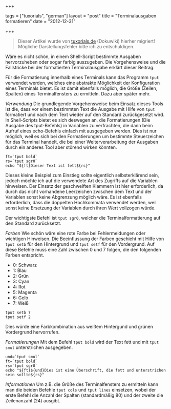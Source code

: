 +++

tags = ["tuxorials", "german"]
layout = "post"
title = "Terminalausgaben formatieren"
date = "2012-12-31"

+++

>
> Dieser Artikel wurde von [tuxorials.de](http://tuxorials.de) (Dokuwiki) hierher migriert!
> Mögliche Darstellungsfehler bitte ich zu entschuldigen.
>


Wäre es nicht schön, in einem Shell-Script bestimmte Ausgaben
hervorzuheben oder sogar farbig auszugeben. Die Vorgehensweise und die
Fallstricke bei der formatierten Terminalausgabe erklärt dieser Beitrag.

Für die Formatierung innerhalb eines Terminals kann das Programm `tput`
verwendet werden, welches eine abstrakte Möglichkeit der Konfiguration
eines Terminals bietet. Es ist damit ebenfalls möglich, die Größe
(Zeilen, Spalten) eines Terminalfensters zu ermitteln. Dazu aber später
mehr.

*Verwendung* Die grundlegende Vorgehensweise beim Einsatz dieses Tools
ist die, dass vor einem bestimmten Text die Ausgabe mit Hilfe von `tput`
formatiert und nach dem Text wieder auf den Standard zurückgesetzt wird.
In Shell-Scripts bietet es sich deswegen an, die Formatierungen (Die
Ausgabe des tput-Befehls) in Variablen zu verfrachten, die dann beim
Aufruf eines echo-Befehls einfach mit ausgegeben werden. Dies ist nur
möglich, weil es sich bei den Formatierungen um bestimmte Steuerzeichen
für das Terminal handelt, die bei einer Weiterverarbeitung der Ausgaben
durch ein anderes Tool aber störend wirken könnten.

```
ft=`tput bold` 
rs=`tput sgr0` 
echo "${ft}Dieser Text ist fett${rs}"
```

Dieses kleine Beispiel zum Einstieg sollte eigentlich selbsterklärend
sein, jedoch möchte ich auf die verwendete Art des Zugriffs auf die
Variablen hinweisen. Der Einsatz der geschweiften Klammern ist hier
erforderlich, da durch das nicht vorhandene Leerzeichen zwischen dem
Text und der Variablen sonst keine Abgrenzung möglich wäre. Es ist
ebenfalls erforderlich, dass die doppelten Hochkommata verwendet werden,
weil sonst keine Ersetzung der Variablen durch ihren Wert vollzogen
würde.

Der wichtigste Befehl ist `tput sgr0`, welcher die Terminalformatierung
auf den Standard zurücksetzt.

*Farben* Wie schön wäre eine rote Farbe bei Fehlermeldungen oder
wichtigen Hinweisen. Die Beeinflussung der Farben geschieht mit Hilfe
von `tput setb` für den Hintergrund und `tput setf` für den Vordergrund.
Auf diese Befehle muss eine Zahl zwischen 0 und 7 folgen, die den
folgenden Farben entspricht.

-   0: Schwarz
-   1: Blau
-   2: Grün
-   3: Cyan
-   4: Rot
-   5: Magenta
-   6: Gelb
-   7: Weiß

```
tput setb 7
tput setf 2
```

Dies würde eine Farbkombination aus weißem Hintergund und grünen
Vordergrund hervorrufen.

*Formatierungen* Mit dem Befehl `tput bold` wird der Text fett und mit
`tput smul` unterstrichen ausgegeben.

```
und=`tput smul` 
ft=`tput bold` 
rs=`tput sgr0` 
echo "${ft}${und}Dies ist eine Überschrift, die fett und unterstrichen sein sollte${rs}"
```

*Informationen* Um z.B. die Größe des Terminalfensters zu ermitteln kann
man die beiden Befehle `tput cols` und `tput lines` einsetzen, wobei der
erste Befehl die Anzahl der Spalten (standardmäßig 80) und der zweite
die Zeilenanzahl (24) ausgibt.
